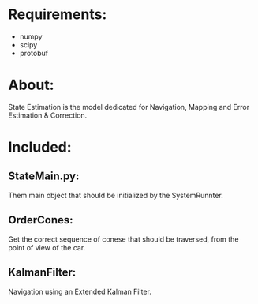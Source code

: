 # Requirements:
- numpy
- scipy
- protobuf

# About:
State Estimation is the model dedicated for Navigation, Mapping and Error Estimation & Correction.

# Included:

## StateMain.py:
Them main object that should be initialized by the SystemRunnter.

## OrderCones:
Get the correct sequence of conese that should be traversed, from the point of view of the car.

## KalmanFilter:
Navigation using an Extended Kalman Filter.
